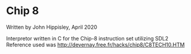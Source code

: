 # Chip 8
Written by John Hippisley, April 2020

Interpretor written in C for the Chip-8 instruction set utilizing SDL2<br />
Reference used was http://devernay.free.fr/hacks/chip8/C8TECH10.HTM
